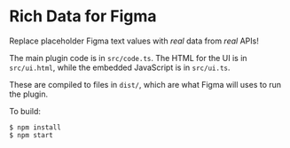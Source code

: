 # Rich Data for Figma 

Replace placeholder Figma text values with _real_ data from _real_ APIs!

The main plugin code is in `src/code.ts`. The HTML for the UI is in
`src/ui.html`, while the embedded JavaScript is in `src/ui.ts`.

These are compiled to files in `dist/`, which are what Figma will uses to run
the plugin.

To build:

    $ npm install
    $ npm start
